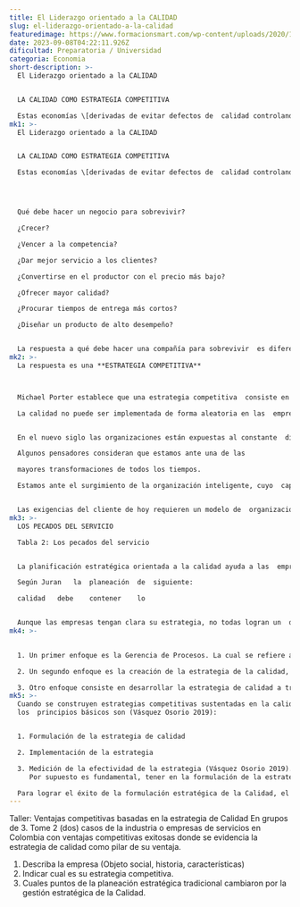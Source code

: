 ```yaml
---
title: El Liderazgo orientado a la CALIDAD
slug: el-liderazgo-orientado-a-la-calidad
featuredimage: https://www.formacionsmart.com/wp-content/uploads/2020/12/liderr.jpg
date: 2023-09-08T04:22:11.926Z
dificultad: Preparatoria / Universidad
categoria: Economia
short-description: >-
  El Liderazgo orientado a la CALIDAD


  LA CALIDAD COMO ESTRATEGIA COMPETITIVA

  Estas economías \[derivadas de evitar defectos de  calidad controlando el proceso] son tan importantes  y pueden lograrse de una forma tan sencilla,  que  nos preguntamos cada día cómo es que no  lo  hicimos antes.
mk1: >-
  El Liderazgo orientado a la CALIDAD


  LA CALIDAD COMO ESTRATEGIA COMPETITIVA

  Estas economías \[derivadas de evitar defectos de  calidad controlando el proceso] son tan importantes  y pueden lograrse de una forma tan sencilla,  que  nos preguntamos cada día cómo es que no  lo  hicimos antes.




  Qué debe hacer un negocio para sobrevivir?

  ¿Crecer?

  ¿Vencer a la competencia?

  ¿Dar mejor servicio a los clientes?

  ¿Convertirse en el productor con el precio más bajo?

  ¿Ofrecer mayor calidad?

  ¿Procurar tiempos de entrega más cortos?

  ¿Diseñar un producto de alto desempeño?


  La respuesta a qué debe hacer una compañía para sobrevivir  es diferente para cada empresa y para cada mercado.
mk2: >-
  La respuesta es una **ESTRATEGIA COMPETITIVA**



  Michael Porter establece que una estrategia competitiva  consiste en tomar acciones defensivas u ofensivas para  establecer una posición defendible en un sector económica,  para afrontar eficazmente las 5 fuerzas competitivas y conseguir  excelente rendimiento sobre la inversión de la compañía (Porter  2012).

  La calidad no puede ser implementada de forma aleatoria en las  empresas, debido a que lo que esta en juego es de suma  importancia (usualmente cambiar la cultura organizacional) y  por ello se debe preparar una estrategia que tenga en cuenta la  naturaleza técnica de las actividades de la empresa, y las  orientaciones de los directivos.


  En el nuevo siglo las organizaciones están expuestas al constante  dinamismo de las necesidades del cliente, por tanto deben  transformase continuamente.

  Algunos pensadores consideran que estamos ante una de las

  mayores transformaciones de todos los tiempos.

  Estamos ante el surgimiento de la organización inteligente, cuyo  capital más importante es la capacidad de generar conocimiento y  tecnología, de inventar y aprender, de crear nuevas formas y  sistemas para competir en un mundo en continuo progreso.  (Aldana de Vega ... \[et al.] 2010).


  Las exigencias del cliente de hoy requieren un modelo de  organización que en vez de administrar verticalmente para  satisfacer los requerimientos de la alta dirección lo haga para  satisfacer las necesidades y expectativas de los clientes. Es  decir, se requiere un modelo de organización horizontal  orientada al cliente (Aldana de Vega ... \[et al.] 2010).
mk3: >-
  LOS PECADOS DEL SERVICIO

  Tabla 2: Los pecados del servicio


  La planificación estratégica orientada a la calidad ayuda a las  empresas a competir de manera globalizada.

  Según	Juran	la	planeación	de  siguiente:

  calidad	debe	contener	lo


  Aunque las empresas tengan clara su estrategia, no todas logran un  desempeño sobresaliente. En estrategia de calidad hay diversos enfoques  sobre el tema (Vásquez Osorio 2019).
mk4: >-
  

  1. Un primer enfoque es la Gerencia de Procesos. La cual se refiere a una  estrategia de calidad que parte de la formulación estratégica, un plan de  implementación y por supuesto la evaluación de su desempeño (Vásquez  Osorio 2019). .

  2. Un segundo enfoque es la creación de la estrategia de la calidad, sobre  los prerrequisitos o legislación existentes para la Industria y los recursos  mínimos que requiere el negocio. Esto aplica sobre todo para sectores de  negocio altamente regulados como Aseguradoras, Telecomunicaciones,  Salud entre otros (Vásquez Osorio 2019). .

  3. Otro enfoque consiste en desarrollar la estrategia de calidad a través del  desarrollo del conocimiento y desarrollar una ventaja competitiva  sostenible. Este es el caso de las Compañías del sector químico,  desarrollo de software entre otras (Vásquez Osorio 2019).
mk5: >-
  Cuando se construyen estrategias competitivas sustentadas en la calidad,
  los  principios básicos son (Vásquez Osorio 2019):


  1. Formulación de la estrategia de calidad

  2. Implementación de la estrategia

  3. Medición de la efectividad de la estrategia (Vásquez Osorio 2019).
     Por supuesto es fundamental, tener en la formulación de la estrategia las  capacidades de la organización (competencias de alto desempeño de la  compañía) y los recursos requeridos (Financieros, Infraestructura, Tecnología,  humanos, intangibles) para llevarla a cabo. Esto garantiza la consistencia, la  firmeza y el desarrollo organizacional del éxito de la estrategia (Vásquez  

  Para lograr el éxito de la formulación estratégica de la Calidad, el  director o líder de la organización debe mantener informado a todos  los niveles de la compañía de la formulación estratégica, el desarrollo  del conocimiento y la generación de valor en el mercado.
---
```



Taller: Ventajas competitivas basadas en la estrategia de Calidad
En grupos de 3. Tome 2 (dos) casos de la industria o empresas de  servicios en Colombia con ventajas competitivas exitosas donde se  evidencia la estrategia de calidad como pilar de su ventaja.

1. Describa la empresa (Objeto social, historia, características)
2. Indicar cual es su estrategia competitiva.
3. Cuales puntos de la planeación estratégica tradicional cambiaron  por la gestión estratégica de la Calidad.